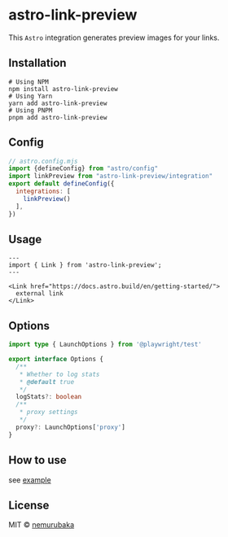 # astro-link-preview

This `Astro` integration generates preview images for your links.

## Installation

```shell
# Using NPM
npm install astro-link-preview
# Using Yarn
yarn add astro-link-preview
# Using PNPM
pnpm add astro-link-preview
```

## Config

```js
// astro.config.mjs
import {defineConfig} from "astro/config"
import linkPreview from "astro-link-preview/integration"
export default defineConfig({
  integrations: [
    linkPreview()
  ],
})
```

## Usage

```astro
---
import { Link } from 'astro-link-preview';
---

<Link href="https://docs.astro.build/en/getting-started/">
  external link
</Link>
```

## Options

```ts
import type { LaunchOptions } from '@playwright/test'

export interface Options {
  /**
   * Whether to log stats
   * @default true
   */
  logStats?: boolean
  /**
   * proxy settings
   */
  proxy?: LaunchOptions['proxy']
}
```

## How to use

see [example](./packages/playground/)

## License

MIT &copy; [nemurubaka](https://github.com/cijiugechu)
